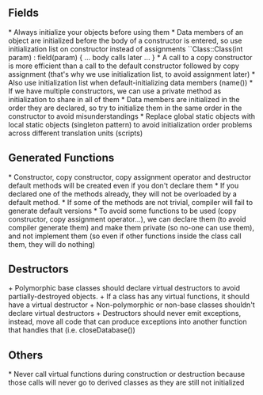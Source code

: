 <h2> Fields </h2>
* Always initialize your objects before using them
* Data members of an object are initialized before the body of a constructor is entered, so use initialization list on constructor instead of assignments
	``Class::Class(int param) : field(param) { ... body calls later ...	}
* A call to a copy constructor is more efficient than a call to the default constructor followed by copy assignment (that's why we use initialization list, to avoid assignment later)
* Also use initialization list when default-initializing data members (name())
* If we have multiple constructors, we can use a private method as initialization to share in all of them
* Data members are initialized in the order they are declared, so try to initialize them in the same order in the constructor to avoid misunderstandings
* Replace global static objects with local static objects (singleton pattern) to avoid initialization order problems across different translation units (scripts)
<h2> Generated Functions </h2>
* Constructor, copy constructor, copy assignment operator and destructor default methods will be created even if you don't declare them
* If you declared one of the methods already, they will not be overloaded by a default method.
* If some of the methods are not trivial, compiler will fail to generate default versions
* To avoid some functions to be used (copy constructor, copy assignment operator...), we can declare them (to avoid compiler generate them) and make them private (so no-one can use them), and not implement them (so even if other functions inside the class call them, they will do nothing)
<h2> Destructors </h2>
+ Polymorphic base classes should declare virtual destructors to avoid partially-destroyed objects.
+ If a class has any virtual functions, it should have a virtual destructor
+ Non-polymorphic or non-base classes shouldn't declare virtual destructors
+ Destructors should never emit exceptions, instead, move all code that can produce exceptions into another function that handles that (i.e. closeDatabase())
<h2>Others</h2>
* Never call virtual functions during construction or destruction because those calls will never go to derived classes as they are still not initialized
